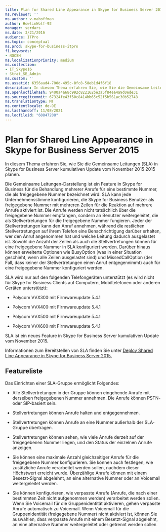 ```yaml
---
title: Plan for Shared Line Appearance in Skype for Business Server 2015
ms.reviewer: ''
ms.author: v-mahoffman
author: HowlinWolf-92
manager: serdars
ms.date: 3/21/2016
audience: ITPro
ms.topic: conceptual
ms.prod: skype-for-business-itpro
f1.keywords:
- NOCSH
ms.localizationpriority: medium
ms.collection:
- IT_Skype16
- Strat_SB_Admin
ms.custom: ''
ms.assetid: 6356aad4-700d-495c-8fc8-58eb1d4f6f18
description: In diesem Thema erfahren Sie, wie Sie die Gemeinsame Leitungen (SLA) in Skype for Business Server kumulativen Update vom November 2015 2015 planen.
ms.openlocfilehash: 9400a4a68c992c822162be3a5f84ea4a9d0ede31
ms.sourcegitcommit: 67324fe43f50c8414bb65c52f5b561ac30b52748
ms.translationtype: MT
ms.contentlocale: de-DE
ms.lasthandoff: 11/08/2021
ms.locfileid: "60847208"
---
```

# <a name="plan-for-shared-line-appearance-in-skype-for-business-server-2015"></a>Plan for Shared Line Appearance in Skype for Business Server 2015
 
In diesem Thema erfahren Sie, wie Sie die Gemeinsame Leitungen (SLA) in Skype for Business Server kumulativen Update vom November 2015 2015 planen. 
  
Die Gemeinsame Leitungen-Darstellung ist ein Feature in Skype for Business für die Behandlung mehrerer Anrufe für eine bestimmte Nummer, die als freigegebene Nummer bezeichnet wird. SLA kann jede Unternehmensstimme konfigurieren, die Skype for Business Benutzer als freigegebene Nummer mit mehreren Zeilen für die Reaktion auf mehrere Anrufe aktiviert ist. Die Anrufe werden nicht tatsächlich über die freigegebene Nummer empfangen, sondern an Benutzer weitergeleitet, die als Stellvertretungen für die freigegebene Nummer fungieren. Jeder der Stellvertretungen kann den Anruf annehmen, während die restlichen Stellvertretungen auf ihrem Telefon eine Benachrichtigung darüber erhalten, wer den Anruf angenommen hat und welche Leitung dadurch ausgelastet ist. Sowohl die Anzahl der Zeilen als auch die Stellvertretungen können für eine freigegebene Nummer in SLA konfiguriert werden. Darüber hinaus können erweiterte Optionen wie BusyOption (was in einer Situation geschieht, wenn alle Zeilen ausgelastet sind) und MissedCallOption (der Fall, dass keiner der Stellvertretungen einen Anruf entgegennimmt) auch für eine freigegebene Nummer konfiguriert werden.
  
SLA wird nur auf den folgenden Telefongeräten unterstützt (es wird nicht für Skype for Business Clients auf Computern, Mobiltelefonen oder anderen Geräten unterstützt): 
  
- Polycom VVX300 mit Firmwareupdate 5.4.1
    
- Polycom VVX400 mit Firmwareupdate 5.4.1
    
- Polycom VVX500 mit Firmwareupdate 5.4.1
    
- Polycom VVX600 mit Firmwareupdate 5.4.1
    
SLA ist ein neues Feature in Skype for Business Server kumulativen Update vom November 2015. 
  
Informationen zum Bereitstellen von SLA finden Sie unter [Deploy Shared Line Appearance in Skype for Business Server 2015.](../../deploy/deploy-enterprise-voice/deploy-shared-line-appearance.md)
  
## <a name="feature-list"></a>Featureliste

Das Einrichten einer SLA-Gruppe ermöglicht Folgendes:
  
- Alle Stellvertretungen in der Gruppe können eingehende Anrufe mit derselben freigegebenen Nummer annehmen. Die Anrufe können PSTN- oder SIP-basiert sein.
    
- Stellvertretungen können Anrufe halten und entgegennehmen.
    
- Stellvertretungen können Anrufe an eine Nummer außerhalb der SLA-Gruppe übertragen.
    
- Stellvertretungen können sehen, wie viele Anrufe derzeit auf der freigegebenen Nummer liegen, und den Status der einzelnen Anrufe anzeigen.
    
- Sie können eine maximale Anzahl gleichzeitiger Anrufe für die freigegebene Nummer konfigurieren. Sie können auch festlegen, wie zusätzliche Anrufe verarbeitet werden sollen, nachdem dieser Höchstwert erreicht wurde. Überzählige Anrufe können mit einem Besetzt-Signal abgelehnt, an eine alternative Nummer oder an Voicemail weitergeleitet werden.
    
- Sie können konfigurieren, wie verpasste Anrufe (Anrufe, die nach einer bestimmten Zeit nicht aufgenommen werden) verarbeitet werden sollen. Wenn Sie Voicemail für die Gruppenidentität aktivieren, gehen verpasste Anrufe automatisch zu Voicemail. Wenn Voicemail für die Gruppenidentität (freigegebene Nummer) nicht aktiviert ist, können Sie auswählen, dass verpasste Anrufe mit einem Besetzt-Signal abgelehnt, an eine alternative Nummer weitergeleitet oder getrennt werden sollen.
    

